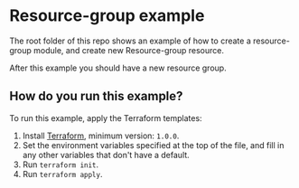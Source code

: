 # Resource-group example

The root folder of this repo shows an example of how to create a resource-group module, and create new Resource-group resource.

After this example you should have a new resource group.

## How do you run this example?

To run this example, apply the Terraform templates:

1. Install [Terraform](https://www.terraform.io/), minimum version: `1.0.0`.
1. Set the environment variables specified at the top of the file, and fill in any other variables
   that don't have a default.
1. Run `terraform init`.
1. Run `terraform apply`.
